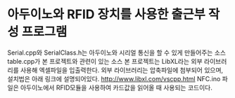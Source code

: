 # 아두이노와 RFID 장치를 사용한 출근부 작성 프로그램

Serial.cpp와 SerialClass.h는 아두이노와 시리얼 통신을 할 수 있게 만들어주는 소스
table.cpp가 본 프로젝트와 관련이 있는 소스
본 프로젝트는 LibXL라는 외부 라이브러리를 사용해 엑셀파일을 입출력한다.
외부 라이브러리는 압축파일에 첨부되어 있으며, 설치법은 아래 링크에 설명되어있다.
http://www.libxl.com/vscpp.html
NFC.ino 파일은 아두이노에서 RFID모듈을 사용하여 카드값을 읽어올 때 사용되는 코드이다.
